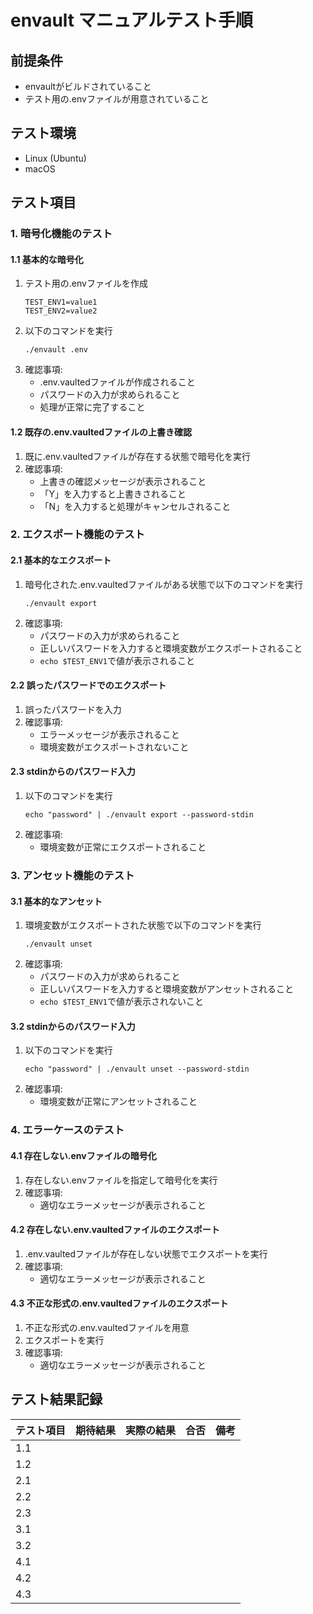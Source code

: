 # envault マニュアルテスト手順

## 前提条件
- envaultがビルドされていること
- テスト用の.envファイルが用意されていること

## テスト環境
- Linux (Ubuntu)
- macOS

## テスト項目

### 1. 暗号化機能のテスト

#### 1.1 基本的な暗号化
1. テスト用の.envファイルを作成
   ```
   TEST_ENV1=value1
   TEST_ENV2=value2
   ```
2. 以下のコマンドを実行
   ```
   ./envault .env
   ```
3. 確認事項:
   - .env.vaultedファイルが作成されること
   - パスワードの入力が求められること
   - 処理が正常に完了すること

#### 1.2 既存の.env.vaultedファイルの上書き確認
1. 既に.env.vaultedファイルが存在する状態で暗号化を実行
2. 確認事項:
   - 上書きの確認メッセージが表示されること
   - 「Y」を入力すると上書きされること
   - 「N」を入力すると処理がキャンセルされること

### 2. エクスポート機能のテスト

#### 2.1 基本的なエクスポート
1. 暗号化された.env.vaultedファイルがある状態で以下のコマンドを実行
   ```
   ./envault export
   ```
2. 確認事項:
   - パスワードの入力が求められること
   - 正しいパスワードを入力すると環境変数がエクスポートされること
   - `echo $TEST_ENV1`で値が表示されること

#### 2.2 誤ったパスワードでのエクスポート
1. 誤ったパスワードを入力
2. 確認事項:
   - エラーメッセージが表示されること
   - 環境変数がエクスポートされないこと

#### 2.3 stdinからのパスワード入力
1. 以下のコマンドを実行
   ```
   echo "password" | ./envault export --password-stdin
   ```
2. 確認事項:
   - 環境変数が正常にエクスポートされること

### 3. アンセット機能のテスト

#### 3.1 基本的なアンセット
1. 環境変数がエクスポートされた状態で以下のコマンドを実行
   ```
   ./envault unset
   ```
2. 確認事項:
   - パスワードの入力が求められること
   - 正しいパスワードを入力すると環境変数がアンセットされること
   - `echo $TEST_ENV1`で値が表示されないこと

#### 3.2 stdinからのパスワード入力
1. 以下のコマンドを実行
   ```
   echo "password" | ./envault unset --password-stdin
   ```
2. 確認事項:
   - 環境変数が正常にアンセットされること

### 4. エラーケースのテスト

#### 4.1 存在しない.envファイルの暗号化
1. 存在しない.envファイルを指定して暗号化を実行
2. 確認事項:
   - 適切なエラーメッセージが表示されること

#### 4.2 存在しない.env.vaultedファイルのエクスポート
1. .env.vaultedファイルが存在しない状態でエクスポートを実行
2. 確認事項:
   - 適切なエラーメッセージが表示されること

#### 4.3 不正な形式の.env.vaultedファイルのエクスポート
1. 不正な形式の.env.vaultedファイルを用意
2. エクスポートを実行
3. 確認事項:
   - 適切なエラーメッセージが表示されること

## テスト結果記録

| テスト項目 | 期待結果 | 実際の結果 | 合否 | 備考 |
|------------|----------|------------|------|------|
| 1.1        |          |            |      |      |
| 1.2        |          |            |      |      |
| 2.1        |          |            |      |      |
| 2.2        |          |            |      |      |
| 2.3        |          |            |      |      |
| 3.1        |          |            |      |      |
| 3.2        |          |            |      |      |
| 4.1        |          |            |      |      |
| 4.2        |          |            |      |      |
| 4.3        |          |            |      |      |

